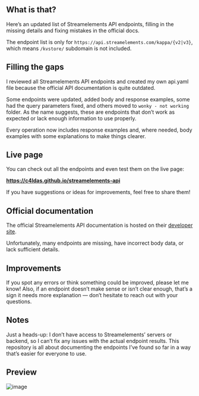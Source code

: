## What is that?

Here’s an updated list of Streamelements API endpoints, filling in the missing details and fixing mistakes in the official docs.

The endpoint list is only for `https://api.streamelements.com/kappa/{v2|v3}`, which means `/kvstore/` subdomain is not included.

## Filling the gaps

I reviewed all Streamelements API endpoints and created my own api.yaml file because the official API documentation is quite outdated.

Some endpoints were updated, added body and response examples, some had the query parameters fixed, and others moved to `wonky - not working` folder. As the name suggests, these are endpoints that don’t work as expected or lack enough information to use properly.

Every operation now includes response examples and, where needed, body examples with some explanations to make things clearer.

## Live page

You can check out all the endpoints and even test them on the live page:

**https://c4ldas.github.io/streamelements-api**

If you have suggestions or ideas for improvements, feel free to share them!

## Official documentation

The official Streamelements API documentation is hosted on their [developer site](https://dev.streamelements.com).

Unfortunately, many endpoints are missing, have incorrect body data, or lack sufficient details.

## Improvements

If you spot any errors or think something could be improved, please let me know!
Also, if an endpoint doesn’t make sense or isn’t clear enough, that’s a sign it needs more explanation — don’t hesitate to reach out with your questions.

## Notes

Just a heads-up: I don’t have access to Streamelements’ servers or backend, so I can’t fix any issues with the actual endpoint results. This repository is all about documenting the endpoints I’ve found so far in a way that’s easier for everyone to use.

## Preview

![image](https://github.com/user-attachments/assets/12fd5486-a4fc-424f-acca-803ddb81d111)

